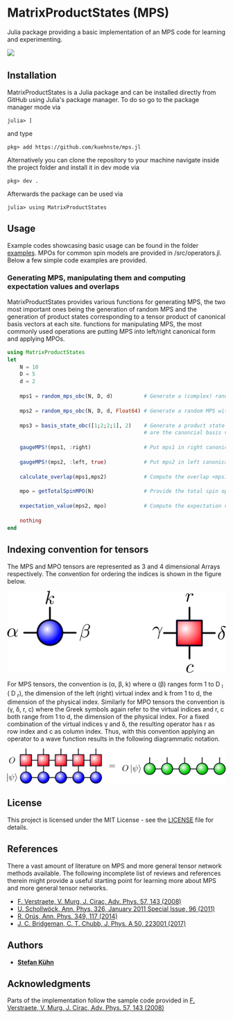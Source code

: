 # MatrixProductStates (MPS)

Julia package providing a basic implementation of an MPS code for learning and experimenting.

[![](https://img.shields.io/badge/license-MIT-brightgreen)](https://github.com/kuehnste/mps.jl/blob/main/LICENSE)


## Installation

MatrixProductStates is a Julia package and can be installed directly from GitHub using Julia's package manager. To do so go to the package manager mode via

```
julia> ]
```

and type 

```
pkg> add https://github.com/kuehnste/mps.jl
```

Alternatively you can clone the repository to your machine navigate inside the project folder and install it in dev mode via

```
pkg> dev .
```

Afterwards the package can be used via 

```
julia> using MatrixProductStates
```

## Usage

Example codes showcasing basic usage can be found in the folder [examples](https://github.com/kuehnste/mps.jl/tree/main/examples). MPOs for common spin models are provided in /src/operators.jl. Below a few simple code examples are provided.

### Generating MPS, manipulating them and computing expectation values and overlaps
MatrixProductStates provides various functions for generating MPS, the two most important ones being the generation of random MPS and the generation of product states corresponding to a tensor product of canonical basis vectors at each site.  functions for manipulating MPS, the most commonly used operations are putting MPS into left/right canonical form and applying MPOs.

```julia
using MatrixProductStates
let
    N = 10
    D = 5
    d = 2

    mps1 = random_mps_obc(N, D, d)          # Generate a (complex) random MPS with bond dimension D for N sites of dimension d

    mps2 = random_mps_obc(N, D, d, Float64) # Generate a random MPS with bond dimension D for N sites of dimension d with entries of type Float64

    mps3 = basis_state_obc([1;2;2;1], 2)    # Generate a product state |e_1>|e_2>|e_3>|e_1> where |e_i> 
                                            # are the canoncial basis vectors

    gaugeMPS!(mps1, :right)                 # Put mps1 in right canonical form and leave it unnormalized

    gaugeMPS!(mps2, :left, true)            # Put mps2 in left canonical form and normalize it
    
    calculate_overlap(mps1,mps2)            # Compute the overlap <mps1|mps2>

    mpo = getTotalSpinMPO(N)                # Provide the total spin operator in MPO form

    expectation_value(mps2, mpo)            # Compute the expectation value of the total spin operator

    nothing
end
```

## Indexing convention for tensors

The MPS and MPO tensors are represented as 3 and 4 dimensional Arrays respectively. The convention for ordering the indices is shown in the figure below.

![plot](index_convention.png)

For MPS tensors, the convention is (α, β, k) where  α (β) ranges form 1 to D <sub>l</sub> ( D <sub>r</sub>), the dimension of the left (right) virtual index and k from 1 to d, the dimension of the physical index. Similarly for MPO tensors the convention is (γ, δ, r, c) where the Greek symbols again refer to the virtual indices and r, c both range from 1 to d, the dimension of the physical index. For a fixed combination of the virtual indices γ and δ, the resulting operator has r as row index and c as column index. Thus, with this convention applying an operator to a wave function results in the following diagrammatic notation.

![plot](contraction.png)

## License

This project is licensed under the MIT License - see the [LICENSE](LICENSE) file for details.

## References

There a vast amount of literature on MPS and more general tensor network methods available. The following incomplete list of reviews and references therein might provide a useful starting point for learning more about MPS and more general tensor networks.

* [F. Verstraete, V. Murg, J. Cirac, Adv. Phys. 57, 143 (2008)](https://doi.org/10.1080/14789940801912366)
* [U. Schollwöck, Ann. Phys. 326, January 2011 Special Issue, 96 (2011)](https://doi.org/10.1016/j.aop.2010.09.012)
* [R. Orús, Ann. Phys. 349, 117 (2014)](https://doi.org/10.1016/j.aop.2014.06.013)
* [J. C. Bridgeman, C. T. Chubb, J. Phys. A 50, 223001 (2017)](https://doi.org/10.1088/1751-8121/aa6dc3)

## Authors

* [**Stefan Kühn**](https://github.com/kuehnste)

## Acknowledgments

Parts of the implementation follow the sample code provided in [F. Verstraete, V. Murg, J. Cirac, Adv. Phys. 57, 143 (2008)](https://doi.org/10.1080/14789940801912366)
